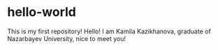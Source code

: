 # hello-world
This is my first repository!
Hello! I am Kamila Kazikhanova, graduate of Nazarbayev University, nice to meet you!
